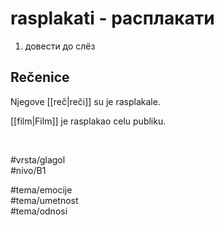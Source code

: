 # rasplakati - расплакати

1. довести до слёз

## Rečenice

Njegove [[reč|reči]] su je rasplakale.

[[film|Film]] je rasplakao celu publiku.

<br>

#vrsta/glagol  
#nivo/B1  

#tema/emocije  
#tema/umetnost  
#tema/odnosi
